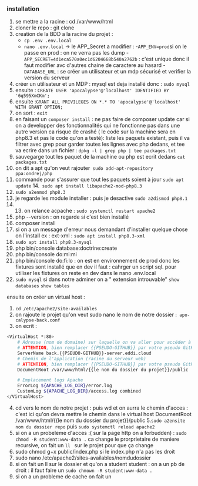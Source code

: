 ### installation

1. se mettre a la racine : cd /var/www/html 
2. cloner le repo : git clone 
3. creation de la BDD a la racine du projet : 
   - `cp .env .env.local` 
   - `nano .env.local` -> le APP_Secret a modifier  :
   -`APP_ENV=prod`si on le passe en prod : on ne verra pas les dump 
   -`APP_SECRET=4d1eca570a0ec1d6204668b540a2762b` : c'est unique donc il faut modifier avc d'autres chaine de caractere au hasard
   -`DATABASE_URL` : se créer un utilisateur et un mdp sécurisé et verifier la version du serveur
4. créer un utilisateur et un MDP : mysql est deja installé donc : `sudo mysql` 
6. ensuite : `CREATE USER 'apocalypse'@'localhost' IDENTIFIED BY '6q595XmCKm';`
7. ensuite :`GRANT ALL PRIVILEGES ON *.* TO 'apocalypse'@'localhost' WITH GRANT OPTION;`
8. on sort : `exit`
9. en faisant un `composer install` : ne pas faire de composer update car si on a developper des fonctionnalités qui ne fonctionne pas dans une autre version ca risque de crashé ( le code sur la machine sera en php8.3 et pas le code qu'on a testé): liste les paquets existant, puis il va filtrer avec grep pour garder toutes les lignes avec php dedans, et tee va ecrire dans un fichier  : `dpkg -l | grep php | tee packages.txt`
10. sauvegarge tout les paquet de la machine ou php est ecrit dedans `cat packages.txt`
11. on dit a apt qu'on veut rajouter` sudo add-apt-repository ppa:ondrej/php`
12. commande pour s'assurer que tout les paquets soient à jour `sudo apt update`
14.` sudo apt install libapache2-mod-php8.3`
15. `sudo a2enmod php8.3`
16. je regarde les module installer : puis je desactive `sudo a2dismod php8.1`
17. 13. on relance acpache : `sudo systemctl restart apache2`
18. php --version : on regarde si c'est bien installé 
19. composer install 
20. si on a un message d'erreur nous demandant d'installer quelque chose on l'install ex : ext-xml : `sudo apt install php8.3-xml`
21. `sudo apt install php8.3-mysql` 
22. php bin/console database:doctrine:create 
23. php bin/console do:mi:mi 
24. php bin/console do:fi:lo : on est en environnement de prod donc les fixtures sont installé que en dev il faut : 
    cahrger un script sql. pour utiliser les fixtures on reste en dev dans le nano .env.local 
25. `sudo mysql` si dans notre adminer on a " extension introuvable" `show databases` `show tables`

ensuite on créer un virtual host : 
1. `cd /etc/apache2/site-availables`
2. on rajoute le projet qu'on veut sudo nano le nom de notre dossier :` apo-calypse-back.conf`  
3. on ecrit : 

```bash
<VirtualHost *:80>
    # Adresse (nom de domaine) sur laquelle on va aller pour accéder à l'application
    # ATTENTION, bien remplacer {{PSEUDO-GITHUB}} par votre pseudo GitHub !
    ServerName back.{{PSEUDO-GITHUB}}-server.eddi.cloud
    # Chemin de l'application (racine du serveur web)
    # ATTENTION, bien remplacer {{PSEUDO-GITHUB}} par votre pseudo GitHub !
    DocumentRoot /var/www/html/{{le nom du dossier du projet}}/public

    # Emplacement logs Apache
    ErrorLog ${APACHE_LOG_DIR}/error.log
    CustomLog ${APACHE_LOG_DIR}/access.log combined
</VirtualHost>
```
4. cd vers le nom de notre projet : puis wd et on aurra le chemin d'acces : c'est 
ici qu'on devra mettre le chemin dans le virtual host DocumentRoot /var/www/html/{{le nom du dossier du projet}}/public
5.`sudo a2ensite nom du dossier repo` puis 
`sudo systemctl reload apache2`
6. si on a un probeleme d'acces :( sur la page http on a forbudden) : `sudo chmod -R student:www-data .` ca change le prorprietaire de maniere recursive, on fait un `ll ` sur le projet pour que ça change 
7. sudo chmod g+x public/index.php si le index.php n'a pas les droit
8. sudo nano /etc/apache2/sites-availables/nomdudossier
9. si on fait un ll sur le dossier et qu'on a student student : on a un pb de droit : il faut faire un `sudo chmown -R student:www-data .`
10. si on a un probleme de cache on fait un 